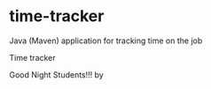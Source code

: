 # time-tracker
Java (Maven) application for tracking time on the job

Time tracker

Good Night Students!!!
by

